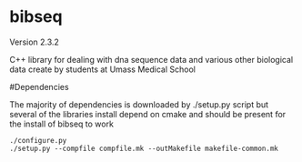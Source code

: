 bibseq
======
Version 2.3.2

C++ library for dealing with dna sequence data and various other biological data create by students at Umass Medical School 


#Dependencies  

The majority of dependencies is downloaded by ./setup.py script but several of the libraries install depend on cmake and should be present for the install of bibseq to work  

```
./configure.py 
./setup.py --compfile compfile.mk --outMakefile makefile-common.mk 
```

